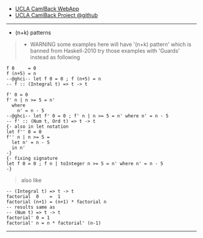 * [UCLA CamlBack WebApp](http://camlback.cs.ucla.edu/phpredux.php)
* [UCLA CamlBack Project @github](http://camlback.github.io/)

---

* (n+k) patterns

> * WARNING
> some examples here will have '(n+k) pattern' which is banned from Haskell-2010
> try those examples with 'Guards' instead as following
```
f 0     = 0
f (n+5) = n
--@ghci-- let f 0 = 0 ; f (n+5) = n
-- f :: (Integral t) => t -> t

f' 0 = 0
f' n | n >= 5 = n'
  where
    n' = n - 5
--@ghci-- let f' 0 = 0 ; f' n | n >= 5 = n' where n' = n - 5
-- f' :: (Num t, Ord t) => t -> t
{- also in let notation
let f'' 0 = 0
f'' n | n >= 5 =
  let n' = n - 5
  in n'
-}
{- fixing signature
let f 0 = 0 ; f n | toInteger n >= 5 = n' where n' = n - 5
-}
```
> also like
```
-- (Integral t) => t -> t
factorial  0    =  1
factorial (n+1) = (n+1) * factorial n
-- results same as
-- (Num t) => t -> t
factorial' 0 = 1
factorial' n = n * factorial' (n-1)
```

---
